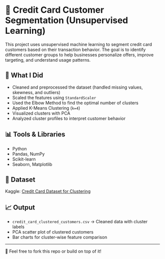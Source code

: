 # 🧠 Credit Card Customer Segmentation (Unsupervised Learning)

This project uses unsupervised machine learning to segment credit card customers based on their transaction behavior. The goal is to identify different customer groups to help businesses personalize offers, improve targeting, and understand usage patterns.

## 📌 What I Did
- Cleaned and preprocessed the dataset (handled missing values, skewness, and outliers)
- Scaled the features using `StandardScaler`
- Used the Elbow Method to find the optimal number of clusters
- Applied K-Means Clustering (`k=4`)
- Visualized clusters with PCA
- Analyzed cluster profiles to interpret customer behavior

## 📊 Tools & Libraries
- Python
- Pandas, NumPy
- Scikit-learn
- Seaborn, Matplotlib

## 📁 Dataset
Kaggle: [Credit Card Dataset for Clustering](https://www.kaggle.com/datasets/arjunbhasin2013/ccdata)

## 📈 Output
- `credit_card_clustered_customers.csv` → Cleaned data with cluster labels
- PCA scatter plot of clustered customers
- Bar charts for cluster-wise feature comparison

---

🚀 Feel free to fork this repo or build on top of it!
